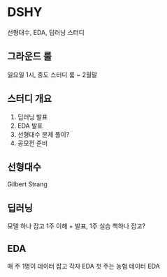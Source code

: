 # DSHY
선형대수, EDA, 딥러닝 스터디

## 그라운드 룰
일요일 1시, 중도 스터디 룸
~ 2월말

## 스터디 개요
1. 딥러닝 발표
2. EDA 발표
3. 선형대수 문제 풀이?
4. 공모전 준비

## 선형대수
Gilbert Strang

## 딥러닝
모델 하나 잡고 1주 이해 + 발표, 1주 실습
책하나 잡고?

## EDA
매 주 1명이 데이터 잡고 각자 EDA
첫 주는 농협 데이터 EDA


